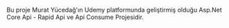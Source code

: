 Bu proje Murat Yücedağ'ın Udemy platformunda geliştirmiş olduğu Asp.Net Core Api - Rapid Api ve Api Consume Projesidir.

